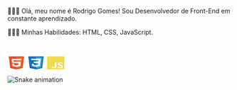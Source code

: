 🙋🏻‍♂️ Olá, meu nome é Rodrigo Gomes! Sou Desenvolvedor de Front-End em constante aprendizado.

👨🏻‍💻 Minhas Habilidades: HTML, CSS, JavaScript. 
##

<div style="display: inline_block"><br>
  <img align="center" alt="Rafa-HTML" height="30" width="40" src="https://raw.githubusercontent.com/devicons/devicon/master/icons/html5/html5-original.svg">
  <img align="center" alt="Rafa-CSS" height="30" width="40" src="https://raw.githubusercontent.com/devicons/devicon/master/icons/css3/css3-original.svg">
  <img align="center" alt="Rafa-Js" height="30" width="40" src="https://raw.githubusercontent.com/devicons/devicon/master/icons/javascript/javascript-plain.svg">
</div>
  
![Snake animation](https://github.com/rodrigogomees/rodrigogomees/blob/output/github-contribution-grid-snake.svg)
